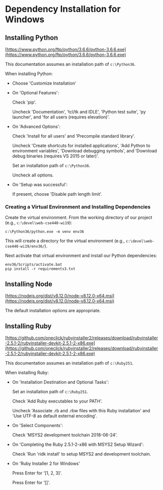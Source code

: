 # Dependency Installation for Windows

## Installing Python

[https://www.python.org/ftp/python/3.6.6/python-3.6.6.exe](https://www.python.org/ftp/python/3.6.6/python-3.6.6.exe)

This documentation assumes an installation path of `c:\Python36`.

When installing Python:

- Choose 'Customize Installation'
- On 'Optional Features':

  Check 'pip'.

  Uncheck 'Documentation', 'tcl/tk and IDLE', 'Python test suite', 'py launcher', and 'for all users (requires elevation)'.

- On 'Advanced Options':

  Check 'Install for all users' and 'Precompile standard library'.

  Uncheck 'Create shortcuts for installed applications', 'Add Python to environment variables', 'Download debugging symbols', and 'Download debug binaries (requires VS 2015 or later)'.

  Set an installation path of `c:\Python36`.

  Uncheck all options.

- On 'Setup was successful':

  If present, choose 'Disable path length limit'.

### Creating a Virtual Environment and Installing Dependencies

Create the virtual environment. From the working directory of our project (e.g., `c:\devel\web-cse440-wi19`):

~~~
c:\Python36/python.exe -m venv env36
~~~

This will create a directory for the virtual environment (e.g., `c:\devel\web-cse440-wi19/env36/`).

Next activate that virtual environment and install our Python dependencies:

~~~
env36/Scripts/activate.bat
pip install -r requirements3.txt
~~~

## Installing Node

[https://nodejs.org/dist/v8.12.0/node-v8.12.0-x64.msi](https://nodejs.org/dist/v8.12.0/node-v8.12.0-x64.msi)

The default installation options are appropriate.

## Installing Ruby

[https://github.com/oneclick/rubyinstaller2/releases/download/rubyinstaller-2.5.1-2/rubyinstaller-devkit-2.5.1-2-x86.exe](https://github.com/oneclick/rubyinstaller2/releases/download/rubyinstaller-2.5.1-2/rubyinstaller-devkit-2.5.1-2-x86.exe)

This documentation assumes an installation path of `c:\Ruby251`.

When installing Ruby:

- On 'Installation Destination and Optional Tasks':

  Set an installation path of `c:\Ruby251`.

  Check 'Add Ruby executables to your PATH'.

  Uncheck 'Associate .rb and .rbw files with this Ruby installation' and 'Use UTF-8 as default external encoding'.

- On 'Select Components':

  Check 'MSYS2 development toolchain 2018-06-24'.

- On 'Completing the Ruby 2.5.1-2-x86 with MSYS2 Setup Wizard':

  Check 'Run 'ridk install' to setup MSYS2 and development toolchain.

- On 'Ruby Installer 2 for Windows'

  Press Enter for '[1, 2, 3]'.

  Press Enter for '[]'.

